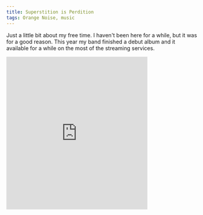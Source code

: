 ```yaml
---
title: Superstition is Perdition
tags: Orange Noise, music
---
```


Just a little bit about my free time.  I haven't been here for a while, but it was for a good reason.
This year my band finished a debut album and it available for a while on the most of the streaming services.

<iframe allowfullscreen="true" height="400" width="370" src="https://band.link/on_sip/iframe?youtube_enabled=1&header=1&title=1&theme=dark&player_enabled=1&picture=1&footer=1" frameborder="0" scrolling="no"></iframe>
